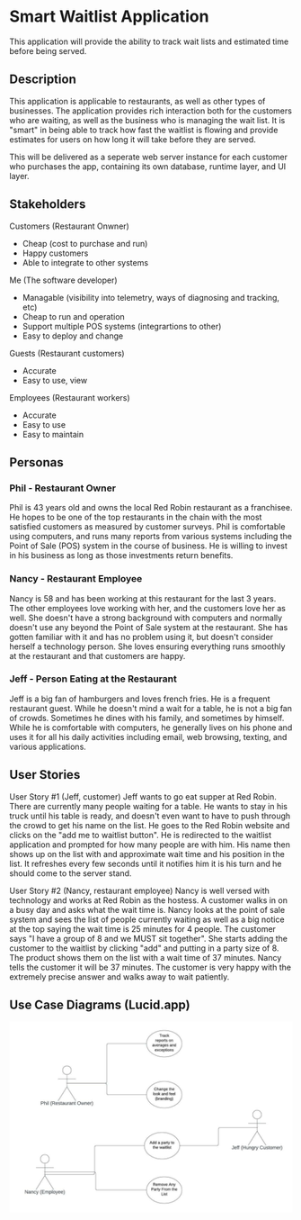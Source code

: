 # Smart Waitlist Application
This application will provide the ability to track wait lists and estimated time before being served. 

## Description
This application is applicable to restaurants, as well as other types of businesses. The application provides rich interaction both for the customers who are waiting, as well as the business who is managing the wait list. It is "smart" in being able to track how fast the waitlist is flowing and provide estimates for users on how long it will take before they are served.

This will be delivered as a seperate web server instance for each customer who purchases the app, containing its own database, runtime layer, and UI layer.

## Stakeholders

Customers (Restaurant Onwner)
 - Cheap (cost to purchase and run)
 - Happy customers
 - Able to integrate to other systems

Me (The software developer)
 - Managable (visibility into telemetry, ways of diagnosing and tracking, etc)
 - Cheap to run and operation
 - Support multiple POS systems (integrartions to other)
 - Easy to deploy and change

Guests (Restaurant customers)
 - Accurate
 - Easy to use, view

Employees (Restaurant workers)
 - Accurate
 - Easy to use
 - Easy to maintain


## Personas

### Phil - Restaurant Owner
Phil is 43 years old and owns the local Red Robin restaurant as a franchisee. He hopes to be one of the top restaurants in the chain with the most satisfied customers as measured by customer surveys. Phil is comfortable using computers, and runs many reports from various systems including the Point of Sale (POS) system in the course of business. He is willing to invest in his business as long as those investments return benefits.

### Nancy - Restaurant Employee

Nancy is 58 and has been working at this restaurant for the last 3 years. The other employees love working with her, and the customers love her as well. She doesn't have a strong background with computers and normally doesn't use any beyond the Point of Sale system at the restaurant. She has gotten familiar with it and has no problem using it, but doesn't consider herself a technology person. She loves ensuring everything runs smoothly at the restaurant and that customers are happy.

### Jeff - Person Eating at the Restaurant
Jeff is a big fan of hamburgers and loves french fries. He is a frequent restaurant guest. While he doesn't mind a wait for a table, he is not a big fan of crowds. Sometimes he dines with his family, and sometimes by himself. While he is comfortable with computers, he generally lives on his phone and uses it for all his daily activities including email, web browsing, texting, and various applications.

## User Stories

User Story #1 (Jeff, customer)
Jeff wants to go eat supper at Red Robin. There are currently many people waiting for a table. He wants to stay in his truck until his table is ready, and doesn't even want to have to push through the crowd to get his name on the list. He goes to the Red Robin website and clicks on the "add me to waitlist button". He is redirected to the waitlist application and prompted for how many people are with him. His name then shows up on the list with and approximate wait time and his position in the list. It refreshes every few seconds until it notifies him it is his turn and he should come to the server stand.

User Story #2 (Nancy, restaurant employee)
Nancy is well versed with technology and works at Red Robin as the hostess. A customer walks in on a busy day and asks what the wait time is. Nancy looks at the point of sale system and sees the list of people currently waiting as well as a big notice at the top saying the wait time is 25 minutes for 4 people. The customer says "I have a group of 8 and we MUST sit together". She starts adding the customer to the waitlist by clicking "add" and putting in a party size of 8. The product shows them on the list with a wait time of 37 minutes. Nancy tells the customer it will be 37 minutes. The customer is very happy with the extremely precise answer and walks away to wait patiently.


## Use Case Diagrams (Lucid.app)
![Alt text](./DocImages/Waitlist%20Use%20Case%20Diagrams.jpeg "Use Case Diagrams")